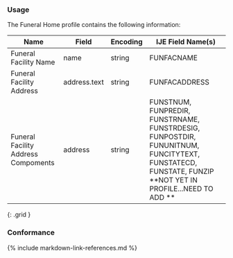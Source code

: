 ### Usage
The Funeral Home profile contains the following information:

| **Name** |  **Field**   |  **Encoding**  |  **IJE Field Name(s)**  |
| ---------------| ------------------------ | ------------- | ------------------- |
| Funeral Facility Name| name | string | FUNFACNAME |
| Funeral Facility Address | address.text  | string | FUNFACADDRESS |
| Funeral Facility Address Compoments | address  | string | FUNSTNUM, FUNPREDIR, FUNSTRNAME, FUNSTRDESIG, FUNPOSTDIR, FUNUNITNUM, FUNCITYTEXT, FUNSTATECD, FUNSTATE, FUNZIP **NOT YET IN PROFILE...NEED TO ADD ** |
{: .grid }


### Conformance

{% include markdown-link-references.md %}
